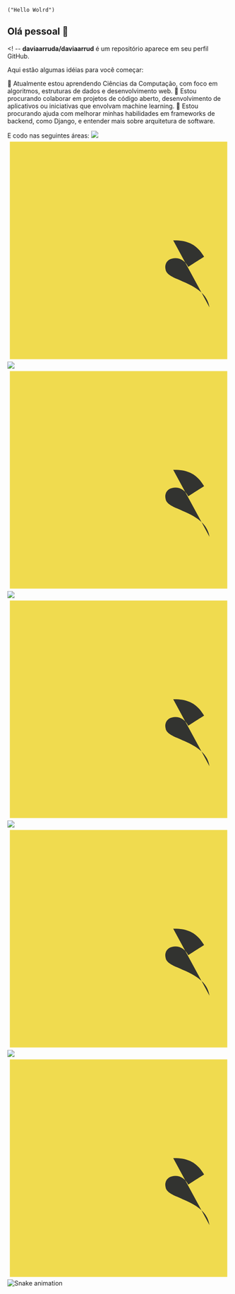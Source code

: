                                                                                                 ("Hello Wolrd")  
## Olá pessoal 👋

<! --
**daviaarruda/daviaarrud** é um repositório  aparece em seu perfil GitHub.

Aqui estão algumas idéias para você começar:

🌱 Atualmente estou aprendendo Ciências da Computação, com foco em algoritmos, estruturas de dados e desenvolvimento web.
👯 Estou procurando colaborar em projetos de código aberto, desenvolvimento de aplicativos ou iniciativas que envolvam machine learning.
🤔 Estou procurando ajuda com melhorar minhas habilidades em frameworks de backend, como Django, e entender mais sobre arquitetura de software.

E codo nas seguintes áreas:
<img src="https://cdn.jsdelivr.net/gh/devicons/devicon@latest/icons/python/python-original.svg" /><svg viewBox="0 0 128 128">
<path fill="#F0DB4F" d="M1.408 1.408h125.184v125.185H1.408z"></path><path fill="#323330" d="M116.347 96.736c-.917-5.711-4.641-10.508-15.672-14.981-3.832-1.761-8.104-3.022-9.377-5.926-.452-1.69-.512-2.642-.226-3.665.821-3.32 4.784-4.355 7.925-3.403 2.023.678 3.938 2.237 5.093 4.724 5.402-3.498 5.391-3.475 9.163-5.879-1.381-2.141-2.118-3.129-3.022-4.045-3.249-3.629-7.676-5.498-14.756-5.355l- 3.688.477c-3.534.893-6.902 2.748-8.877 5.235-5.926 6.724-4.236 18.492 2.975 23.335 7.104 5.332 17.54 6.545 18.873 11.531 1,297 6,104-4,486 8,08-10,234 7,378-4,236-,881-6,592-3,034-9,139-6,949-4,688 2,713-4,688 2,713-9,508 5,485 1,143 2,499 44 3,63 4,26 5,795 9,068 9,198 31,76 8,746 35,83-5,176,165-0,478 1,261-3,666,38-8,581zM69,462 58,943H57,753l-0,048 30,272c0 6.438.333 12.34-.714 14.149-1.713 3.558-6.152 3.117-8.175 2.427-2.059-1.012-3.106-2.451-4.319-4.485-.333-.584-.583-1.036-. 667-1,071l-9,52 5,83c1,583 3,249 3,915 6,069 6,902 7,901 4,462 2,678 10,459 3,499 16,731 2,059 4,082-1,189 7,604-3,652 9.448-7.401 2.666-4.915 2.094-10.864 2.07-17.444.06-10.735.001-21.468.001-32.237z"></path>
</svg>
<img src="https://cdn.jsdelivr.net/gh/devicons/devicon@latest/icons/c/c-original.svg" /><svg viewBox="0 0 128 128">
<path fill="#F0DB4F" d="M1.408 1.408h125.184v125.185H1.408z"></path><path fill="#323330" d="M116.347 96.736c-.917-5.711-4.641-10.508-15.672-14.981-3.832-1.761-8.104-3.022-9.377-5.926-.452-1.69-.512-2.642-.226-3.665.821-3.32 4.784-4.355 7.925-3.403 2.023.678 3.938 2.237 5.093 4.724 5.402-3.498 5.391-3.475 9.163-5.879-1.381-2.141-2.118-3.129-3.022-4.045-3.249-3.629-7.676-5.498-14.756-5.355l- 3.688.477c-3.534.893-6.902 2.748-8.877 5.235-5.926 6.724-4.236 18.492 2.975 23.335 7.104 5.332 17.54 6.545 18.873 11.531 1,297 6,104-4,486 8,08-10,234 7,378-4,236-,881-6,592-3,034-9,139-6,949-4,688 2,713-4,688 2,713-9,508 5,485 1,143 2,499 44 3,63 4,26 5,795 9,068 9,198 31,76 8,746 35,83-5,176,165-0,478 1,261-3,666,38-8,581zM69,462 58,943H57,753l-0,048 30,272c0 6.438.333 12.34-.714 14.149-1.713 3.558-6.152 3.117-8.175 2.427-2.059-1.012-3.106-2.451-4.319-4.485-.333-.584-.583-1.036-. 667-1,071l-9,52 5,83c1,583 3,249 3,915 6,069 6,902 7,901 4,462 2,678 10,459 3,499 16,731 2,059 4,082-1,189 7,604-3,652 9.448-7.401 2.666-4.915 2.094-10.864 2.07-17.444.06-10.735.001-21.468.001-32.237z"></path>
</svg>
<img src="https://cdn.jsdelivr.net/gh/devicons/devicon@latest/icons/html5/html5-original.svg" /><svg viewBox="0 0 128 128">
<path fill="#F0DB4F" d="M1.408 1.408h125.184v125.185H1.408z"></path><path fill="#323330" d="M116.347 96.736c-.917-5.711-4.641-10.508-15.672-14.981-3.832-1.761-8.104-3.022-9.377-5.926-.452-1.69-.512-2.642-.226-3.665.821-3.32 4.784-4.355 7.925-3.403 2.023.678 3.938 2.237 5.093 4.724 5.402-3.498 5.391-3.475 9.163-5.879-1.381-2.141-2.118-3.129-3.022-4.045-3.249-3.629-7.676-5.498-14.756-5.355l- 3.688.477c-3.534.893-6.902 2.748-8.877 5.235-5.926 6.724-4.236 18.492 2.975 23.335 7.104 5.332 17.54 6.545 18.873 11.531 1,297 6,104-4,486 8,08-10,234 7,378-4,236-,881-6,592-3,034-9,139-6,949-4,688 2,713-4,688 2,713-9,508 5,485 1,143 2,499 44 3,63 4,26 5,795 9,068 9,198 31,76 8,746 35,83-5,176,165-0,478 1,261-3,666,38-8,581zM69,462 58,943H57,753l-0,048 30,272c0 6.438.333 12.34-.714 14.149-1.713 3.558-6.152 3.117-8.175 2.427-2.059-1.012-3.106-2.451-4.319-4.485-.333-.584-.583-1.036-. 667-1,071l-9,52 5,83c1,583 3,249 3,915 6,069 6,902 7,901 4,462 2,678 10,459 3,499 16,731 2,059 4,082-1,189 7,604-3,652 9.448-7.401 2.666-4.915 2.094-10.864 2.07-17.444.06-10.735.001-21.468.001-32.237z"></path>
</svg>
<img src="https://cdn.jsdelivr.net/gh/devicons/devicon@latest/icons/css3/css3-original.svg" /><svg viewBox="0 0 128 128">
<path fill="#F0DB4F" d="M1.408 1.408h125.184v125.185H1.408z"></path><path fill="#323330" d="M116.347 96.736c-.917-5.711-4.641-10.508-15.672-14.981-3.832-1.761-8.104-3.022-9.377-5.926-.452-1.69-.512-2.642-.226-3.665.821-3.32 4.784-4.355 7.925-3.403 2.023.678 3.938 2.237 5.093 4.724 5.402-3.498 5.391-3.475 9.163-5.879-1.381-2.141-2.118-3.129-3.022-4.045-3.249-3.629-7.676-5.498-14.756-5.355l- 3.688.477c-3.534.893-6.902 2.748-8.877 5.235-5.926 6.724-4.236 18.492 2.975 23.335 7.104 5.332 17.54 6.545 18.873 11.531 1,297 6,104-4,486 8,08-10,234 7,378-4,236-,881-6,592-3,034-9,139-6,949-4,688 2,713-4,688 2,713-9,508 5,485 1,143 2,499 44 3,63 4,26 5,795 9,068 9,198 31,76 8,746 35,83-5,176,165-0,478 1,261-3,666,38-8,581zM69,462 58,943H57,753l-0,048 30,272c0 6.438.333 12.34-.714 14.149-1.713 3.558-6.152 3.117-8.175 2.427-2.059-1.012-3.106-2.451-4.319-4.485-.333-.584-.583-1.036-. 667-1,071l-9,52 5,83c1,583 3,249 3,915 6,069 6,902 7,901 4,462 2,678 10,459 3,499 16,731 2,059 4,082-1,189 7,604-3,652 9.448-7.401 2.666-4.915 2.094-10.864 2.07-17.444.06-10.735.001-21.468.001-32.237z"></path>
</svg>
<img src="https://cdn.jsdelivr.net/gh/devicons/devicon@latest/icons/javascript/javascript-original.svg" /><svg viewBox="0 0 128 128">
<path fill="#F0DB4F" d="M1.408 1.408h125.184v125.185H1.408z"></path><path fill="#323330" d="M116.347 96.736c-.917-5.711-4.641-10.508-15.672-14.981-3.832-1.761-8.104-3.022-9.377-5.926-.452-1.69-.512-2.642-.226-3.665.821-3.32 4.784-4.355 7.925-3.403 2.023.678 3.938 2.237 5.093 4.724 5.402-3.498 5.391-3.475 9.163-5.879-1.381-2.141-2.118-3.129-3.022-4.045-3.249-3.629-7.676-5.498-14.756-5.355l- 3.688.477c-3.534.893-6.902 2.748-8.877 5.235-5.926 6.724-4.236 18.492 2.975 23.335 7.104 5.332 17.54 6.545 18.873 11.531 1,297 6,104-4,486 8,08-10,234 7,378-4,236-,881-6,592-3,034-9,139-6,949-4,688 2,713-4,688 2,713-9,508 5,485 1,143 2,499 44 3,63 4,26 5,795 9,068 9,198 31,76 8,746 35,83-5,176,165-0,478 1,261-3,666,38-8,581zM69,462 58,943H57,753l-0,048 30,272c0 6.438.333 12.34-.714 14.149-1.713 3.558-6.152 3.117-8.175 2.427-2.059-1.012-3.106-2.451-4.319-4.485-.333-.584-.583-1.036-. 667-1,071l-9,52 5,83c1,583 3,249 3,915 6,069 6,902 7,901 4,462 2,678 10,459 3,499 16,731 2,059 4,082-1,189 7,604-3,652 9.448-7.401 2.666-4.915 2.094-10.864 2.07-17.444.06-10.735.001-21.468.001-32.237z"></path>
</svg>
![Snake animation](https://github.com/seu-usuário-aqui/seu-usuário-aqui/blob/output/github-contribution-grid-snake.svg)
